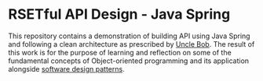 # RSETful API Design - Java Spring

This repository contains a demonstration of building API using Java Spring and following a clean architecture as prescribed by [Uncle Bob](https://blog.cleancoder.com/uncle-bob/2012/08/13/the-clean-architecture.html). The result of this work is for the purpose of learning and reflection on some of the fundamental concepts of Object-oriented programming and its application alongside [software design patterns](https://refactoring.guru/design-patterns). 